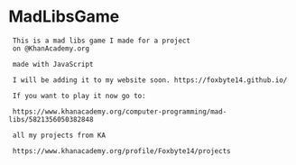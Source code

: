# MadLibsGame
     This is a mad libs game I made for a project
     on @KhanAcademy.org

     made with JavaScript

     I will be adding it to my website soon. https://foxbyte14.github.io/

     If you want to play it now go to:

     https://www.khanacademy.org/computer-programming/mad-libs/5821356050382848

     all my projects from KA 
     
     https://www.khanacademy.org/profile/Foxbyte14/projects
